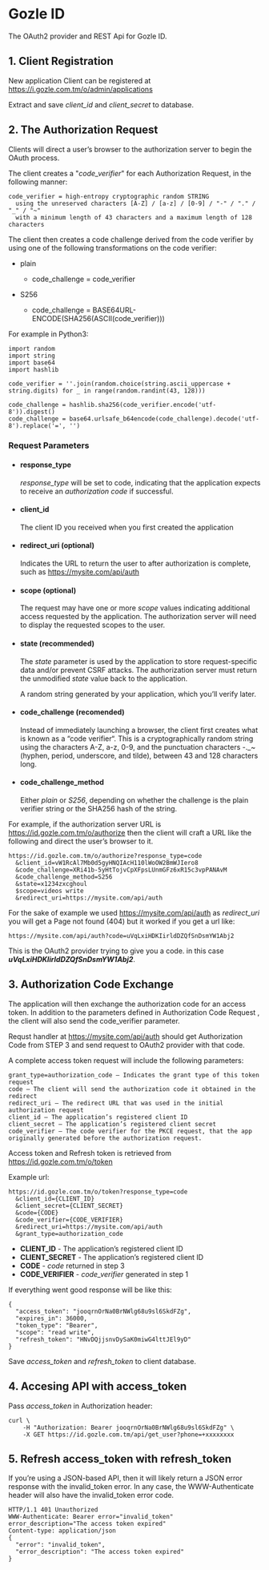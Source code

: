# Gozle ID
The OAuth2 provider and REST Api for Gozle ID.

## 1. Client Registration
New application Client can be registered at https://i.gozle.com.tm/o/admin/applications

Extract and save _client_id_ and _client_secret_ to database.

## 2. The Authorization Request
Clients will direct a user’s browser to the authorization server to begin the OAuth process.

The client creates a "_code_verifier_" for each Authorization Request, in the following manner:
  ```
  code_verifier = high-entropy cryptographic random STRING
    using the unreserved characters [A-Z] / [a-z] / [0-9] / "-" / "." / "_" / "~"
    with a minimum length of 43 characters and a maximum length of 128 characters
  ```

The client then creates a code challenge derived from the code
verifier by using one of the following transformations on the code
verifier:
  + plain
      - code_challenge = code_verifier
  
  + S256
      - code_challenge = BASE64URL-ENCODE(SHA256(ASCII(code_verifier)))

For example in Python3:
  ```
  import random
  import string
  import base64
  import hashlib
  
  code_verifier = ''.join(random.choice(string.ascii_uppercase + string.digits) for _ in range(random.randint(43, 128)))
  
  code_challenge = hashlib.sha256(code_verifier.encode('utf-8')).digest()
  code_challenge = base64.urlsafe_b64encode(code_challenge).decode('utf-8').replace('=', '')
  ```

### Request Parameters

+ #### response_type
  _response_type_ will be set to code, indicating that the application expects to receive an _authorization code_ if successful.

+ #### client_id
  The client ID you received when you first created the application

+ #### redirect_uri (optional)
  Indicates the URL to return the user to after authorization is complete, such as https://mysite.com/api/auth

+ #### scope (optional)
  The request may have one or more _scope_ values indicating additional access requested by the application. The authorization server will need to display the requested scopes to the user.

+ #### state (recommended)
  The _state_ parameter is used by the application to store request-specific data and/or prevent CSRF attacks. The authorization server must return the unmodified _state_ value back to the application.

  A random string generated by your application, which you’ll verify later.

+ #### code_challenge (recomended)
  Instead of immediately launching a browser, the client first creates what is known as a “code verifier“. This is a cryptographically random string using the characters A-Z, a-z, 0-9, and the punctuation characters -._~ (hyphen, period, underscore, and tilde), between 43 and 128 characters long.

+ #### code_challenge_method
  Either _plain_ or _S256_, depending on whether the challenge is the plain verifier string or the SHA256 hash of the string.

For example, if the authorization server URL is https://id.gozle.com.tm/o/authorize then the client will craft a URL like the following and direct the user’s browser to it.
  ```
  https://id.gozle.com.tm/o/authorize?response_type=code
    &client_id=vW1RcAl7Mb0d5gyHNQIAcH110lWoOW2BmWJIero8
    &code_challenge=XRi41b-5yHtTojvCpXFpsLUnmGFz6xR15c3vpPANAvM
    &code_challenge_method=S256
    &state=x1234zxcghoul
    $scope=videos write
    &redirect_uri=https://mysite.com/api/auth
  ```
For the sake of example we used https://mysite.com/api/auth as _redirect_uri_ you will get a Page not found (404) but it worked if you get a url like:
  ```
  https://mysite.com/api/auth?code=uVqLxiHDKIirldDZQfSnDsmYW1Abj2
  ```

This is the OAuth2 provider trying to give you a code. in this case ***uVqLxiHDKIirldDZQfSnDsmYW1Abj2***.

## 3. Authorization Code Exchange
The application will then exchange the authorization code for an access token. In addition to the parameters defined in Authorization Code Request , the client will also send the code_verifier parameter. 

Requst handler at https://mysite.com/api/auth should get Authorization Code from STEP 3 and send request to OAuth2 provider with that code.

A complete access token request will include the following parameters:
  ```
  grant_type=authorization_code – Indicates the grant type of this token request
  code – The client will send the authorization code it obtained in the redirect
  redirect_uri – The redirect URL that was used in the initial authorization request
  client_id – The application’s registered client ID
  client_secret – The application’s registered client secret
  code_verifier – The code verifier for the PKCE request, that the app originally generated before the authorization request.
  ```

Access token and Refresh token is retrieved from https://id.gozle.com.tm/o/token

Example url:
  ```
  https://id.gozle.com.tm/o/token?response_type=code
    &client_id={CLIENT_ID}
    &client_secret={CLIENT_SECRET}
    &code={CODE}
    &code_verifier={CODE_VERIFIER}
    &redirect_uri=https://mysite.com/api/auth
    &grant_type=authorization_code
  ```

+ **CLIENT_ID** - The application’s registered client ID
+ **CLIENT_SECRET** - The application’s registered client ID
+ **CODE** - _code_ returned in step 3
+ **CODE_VERIFIER** - _code_verifier_ generated in step 1

If everything went good response will be like this:
  ```
  {
    "access_token": "jooqrnOrNa0BrNWlg68u9sl6SkdFZg",
    "expires_in": 36000,
    "token_type": "Bearer",
    "scope": "read write",
    "refresh_token": "HNvDQjjsnvDySaK0miwG4lttJEl9yD"
  }
  ```

Save _access_token_ and _refresh_token_ to client database.

## 4. Accesing API with access_token

Pass _access_token_ in Authorization header:
  ```
  curl \
      -H "Authorization: Bearer jooqrnOrNa0BrNWlg68u9sl6SkdFZg" \
      -X GET https://id.gozle.com.tm/api/get_user?phone=+xxxxxxxx
  ```
## 5. Refresh access_token with refresh_token

If you’re using a JSON-based API, then it will likely return a JSON error response with the invalid_token error. In any case, the WWW-Authenticate header will also have the invalid_token error code.
  ```
  HTTP/1.1 401 Unauthorized
  WWW-Authenticate: Bearer error="invalid_token"
  error_description="The access token expired"
  Content-type: application/json
  {
    "error": "invalid_token",
    "error_description": "The access token expired"
  }
  ```
